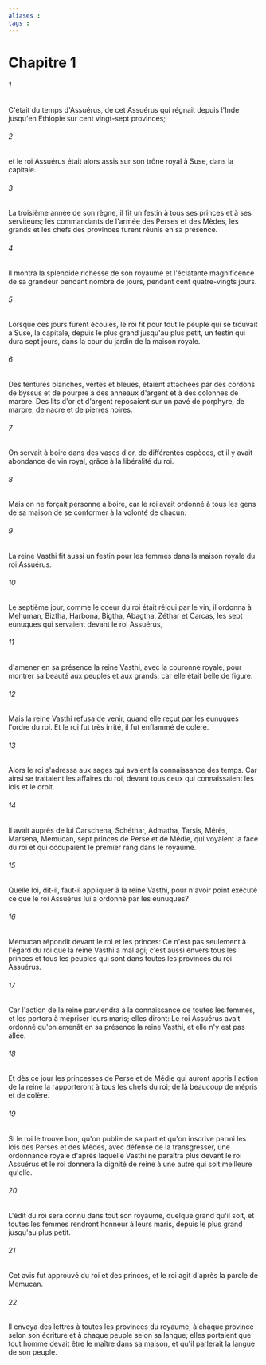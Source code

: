 ```yaml
---
aliases : 
tags : 
---
```


# Chapitre 1

###### 1
C'était du temps d'Assuérus, de cet Assuérus qui régnait depuis l'Inde jusqu'en Ethiopie sur cent vingt-sept provinces;
###### 2
et le roi Assuérus était alors assis sur son trône royal à Suse, dans la capitale.
###### 3
La troisième année de son règne, il fit un festin à tous ses princes et à ses serviteurs; les commandants de l'armée des Perses et des Mèdes, les grands et les chefs des provinces furent réunis en sa présence.
###### 4
Il montra la splendide richesse de son royaume et l'éclatante magnificence de sa grandeur pendant nombre de jours, pendant cent quatre-vingts jours.
###### 5
Lorsque ces jours furent écoulés, le roi fit pour tout le peuple qui se trouvait à Suse, la capitale, depuis le plus grand jusqu'au plus petit, un festin qui dura sept jours, dans la cour du jardin de la maison royale.
###### 6
Des tentures blanches, vertes et bleues, étaient attachées par des cordons de byssus et de pourpre à des anneaux d'argent et à des colonnes de marbre. Des lits d'or et d'argent reposaient sur un pavé de porphyre, de marbre, de nacre et de pierres noires.
###### 7
On servait à boire dans des vases d'or, de différentes espèces, et il y avait abondance de vin royal, grâce à la libéralité du roi.
###### 8
Mais on ne forçait personne à boire, car le roi avait ordonné à tous les gens de sa maison de se conformer à la volonté de chacun.
###### 9
La reine Vasthi fit aussi un festin pour les femmes dans la maison royale du roi Assuérus.
###### 10
Le septième jour, comme le coeur du roi était réjoui par le vin, il ordonna à Mehuman, Biztha, Harbona, Bigtha, Abagtha, Zéthar et Carcas, les sept eunuques qui servaient devant le roi Assuérus,
###### 11
d'amener en sa présence la reine Vasthi, avec la couronne royale, pour montrer sa beauté aux peuples et aux grands, car elle était belle de figure.
###### 12
Mais la reine Vasthi refusa de venir, quand elle reçut par les eunuques l'ordre du roi. Et le roi fut très irrité, il fut enflammé de colère.
###### 13
Alors le roi s'adressa aux sages qui avaient la connaissance des temps. Car ainsi se traitaient les affaires du roi, devant tous ceux qui connaissaient les lois et le droit.
###### 14
Il avait auprès de lui Carschena, Schéthar, Admatha, Tarsis, Mérès, Marsena, Memucan, sept princes de Perse et de Médie, qui voyaient la face du roi et qui occupaient le premier rang dans le royaume.
###### 15
Quelle loi, dit-il, faut-il appliquer à la reine Vasthi, pour n'avoir point exécuté ce que le roi Assuérus lui a ordonné par les eunuques?
###### 16
Memucan répondit devant le roi et les princes: Ce n'est pas seulement à l'égard du roi que la reine Vasthi a mal agi; c'est aussi envers tous les princes et tous les peuples qui sont dans toutes les provinces du roi Assuérus.
###### 17
Car l'action de la reine parviendra à la connaissance de toutes les femmes, et les portera à mépriser leurs maris; elles diront: Le roi Assuérus avait ordonné qu'on amenât en sa présence la reine Vasthi, et elle n'y est pas allée.
###### 18
Et dès ce jour les princesses de Perse et de Médie qui auront appris l'action de la reine la rapporteront à tous les chefs du roi; de là beaucoup de mépris et de colère.
###### 19
Si le roi le trouve bon, qu'on publie de sa part et qu'on inscrive parmi les lois des Perses et des Mèdes, avec défense de la transgresser, une ordonnance royale d'après laquelle Vasthi ne paraîtra plus devant le roi Assuérus et le roi donnera la dignité de reine à une autre qui soit meilleure qu'elle.
###### 20
L'édit du roi sera connu dans tout son royaume, quelque grand qu'il soit, et toutes les femmes rendront honneur à leurs maris, depuis le plus grand jusqu'au plus petit.
###### 21
Cet avis fut approuvé du roi et des princes, et le roi agit d'après la parole de Memucan.
###### 22
Il envoya des lettres à toutes les provinces du royaume, à chaque province selon son écriture et à chaque peuple selon sa langue; elles portaient que tout homme devait être le maître dans sa maison, et qu'il parlerait la langue de son peuple.

